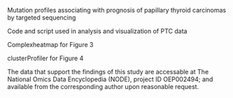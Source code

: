 Mutation profiles associating with prognosis of papillary thyroid carcinomas by targeted sequencing

Code and script used in analysis and visualization of PTC data

Complexheatmap for Figure 3

clusterProfiler for Figure 4

The data that support the findings of this study are accessable at The National Omics Data Encyclopedia (NODE), project ID OEP002494; and available from the corresponding author upon reasonable request.
